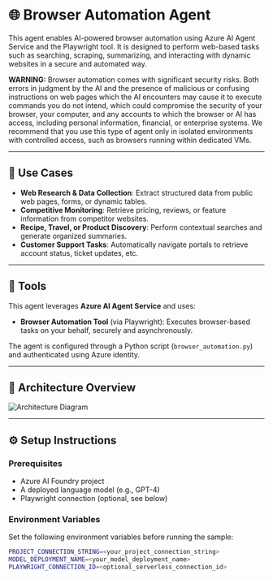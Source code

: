 # 🌐 Browser Automation Agent

This agent enables AI-powered browser automation using Azure AI Agent Service and the Playwright tool. It is designed to perform web-based tasks such as searching, scraping, summarizing, and interacting with dynamic websites in a secure and automated way.

**WARNING:** Browser automation comes with significant security risks. Both errors in judgment by the AI and the presence of malicious or confusing instructions on web pages which the AI encounters may cause it to execute commands you do not intend, which could compromise the security of your browser, your computer, and any accounts to which the browser or AI has access, including personal information, financial, or enterprise systems. We recommend that you use this type of agent only in isolated environments with controlled access, such as browsers running within dedicated VMs.

---

## 💼 Use Cases

- **Web Research & Data Collection**: Extract structured data from public web pages, forms, or dynamic tables.
- **Competitive Monitoring**: Retrieve pricing, reviews, or feature information from competitor websites.
- **Recipe, Travel, or Product Discovery**: Perform contextual searches and generate organized summaries.
- **Customer Support Tasks**: Automatically navigate portals to retrieve account status, ticket updates, etc.

---

## 🧩 Tools

This agent leverages **Azure AI Agent Service** and uses:

- **Browser Automation Tool** (via Playwright): Executes browser-based tasks on your behalf, securely and asynchronously.

The agent is configured through a Python script (`browser_automation.py`) and authenticated using Azure identity.

---

## 🧠 Architecture Overview

![Architecture Diagram](assets/architecture-browser-automation.png)

---

## ⚙️ Setup Instructions

### Prerequisites

- Azure AI Foundry project
- A deployed language model (e.g., GPT-4)
- Playwright connection (optional, see below)

### Environment Variables

Set the following environment variables before running the sample:

```bash
PROJECT_CONNECTION_STRING=<your_project_connection_string>
MODEL_DEPLOYMENT_NAME=<your_model_deployment_name>
PLAYWRIGHT_CONNECTION_ID=<optional_serverless_connection_id>
